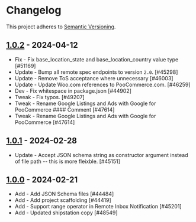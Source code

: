 # Changelog

This project adheres to [Semantic Versioning](https://semver.org/spec/v2.0.0.html).

## [1.0.2](https://packagist.org/packages/poocommerce/remote-specs-validation#1.0.2) - 2024-04-12 

* Fix - Fix base_location_state and base_location_country value type [#51169]
* Update - Bump all remote spec endpoints to version `2.0`. [#45298]
* Update - Remove ToS acceptance where unnecessary [#46003]
* Update - Update Woo.com references to PooCommerce.com. [#46259]
* Dev - Fix whitespace in package.json [#44902]
* Tweak - Fix typos. [#49207]
* Tweak - Rename Google Listings and Ads with Google for PooCommerce #### Comment <!-- If the changes in this pull request don't warrant a changelog entry, you can alternatively supply a comment here. Note that comments are only accepted with a significance of "Patch" --> [#47614]
* Tweak - Rename Google Listings and Ads with Google for PooCommerce [#47614]


## [1.0.1](https://packagist.org/packages/poocommerce/remote-specs-validation#1.0.1) - 2024-02-28 

* Update - Accept JSON schema string as constructor argument instead of file path -- this is more fleixble. [#45151]

## [1.0.0](https://packagist.org/packages/poocommerce/remote-specs-validation#1.0.0) - 2024-02-21 

* Add - Add JSON Schema files [#44484]
* Add - Add project scaffolding [#44419]
* Add - Support range operator in Remote Inbox Notification [#45201]
* Add - Updated shipstation copy [#48549]
